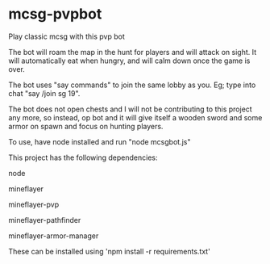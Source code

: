 # mcsg-pvpbot
Play classic mcsg with this pvp bot

The bot will roam the map in the hunt for players and will attack on sight. It will automatically eat when hungry, and will calm down once the game is over.

The bot uses "say commands" to join the same lobby as you. Eg; type into chat "say /join sg 19". 

The bot does not open chests and I will not be contributing to this project any more, so instead, op bot and it will give itself a wooden sword and some armor on spawn and focus on hunting players. 

To use, have node installed and run "node mcsgbot.js"

This project has the following dependencies:

node

mineflayer

mineflayer-pvp

mineflayer-pathfinder

mineflayer-armor-manager

These can be installed using 'npm install -r requirements.txt'
